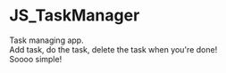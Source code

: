 # JS_TaskManager
Task managing app.   
Add task, do the task, delete the task when you're done!  
Soooo simple!
